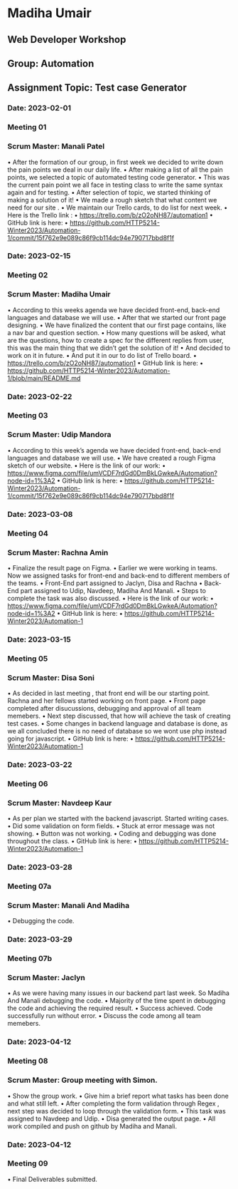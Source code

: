 # Madiha Umair
## Web Developer Workshop 
## Group: Automation
## Assignment Topic: Test case Generator

### Date: 2023-02-01
### Meeting 01
### Scrum Master: Manali Patel
• After the formation of our group, in first week we decided to write down the pain points we deal in our daily life.
• After making a list of all the pain points, we selected a topic of automated testing code generator.
• This was the current pain point we all face in testing class to write the same syntax again and for testing.
• After selection of topic, we started thinking of making a solution of it!
• We made a rough sketch that what content we need for our site .
• We maintain our Trello cards, to do list for next week.
• Here is the Trello link :
• https://trello.com/b/zO2oNH87/automation1
• GitHub link is here:
• https://github.com/HTTP5214-Winter2023/Automation-1/commit/15f762e9e089c86f9cb114dc94e790717bbd8f1f


### Date: 2023-02-15
### Meeting 02
### Scrum Master: Madiha Umair
• According to this weeks agenda we have decided front-end, back-end languages and database we will use.
• After that we started our front page designing.
• We have finalized the content that our first page contains, like a nav bar and question section.
• How many questions will be asked, what are the questions, how to create a spec for the different replies from user, this was the main thing that we didn’t get the solution of it!
• And decided to work on it in future.
• And put it in our to do list of Trello board.
• https://trello.com/b/zO2oNH87/automation1
• GitHub link is here:
• https://github.com/HTTP5214-Winter2023/Automation-1/blob/main/README.md

### Date: 2023-02-22
### Meeting 03
### Scrum Master: Udip Mandora
• According to this week’s agenda we have decided front-end, back-end languages and database we will use.
• We have created a rough Figma sketch of our website.
• Here is the link of our work:
• https://www.figma.com/file/umVCDF7rdGd0DmBkLGwkeA/Automation?node-id=1%3A2
• GitHub link is here:
• https://github.com/HTTP5214-Winter2023/Automation-1/commit/15f762e9e089c86f9cb114dc94e790717bbd8f1f


### Date: 2023-03-08
### Meeting 04
### Scrum Master: Rachna Amin
• Finalize the result page on Figma.
• Earlier we were working in teams. Now we assigned tasks for front-end and back-end to different members of the teams.
• Front-End part assigned to Jaclyn, Disa and Rachna
• Back-End part assigned to Udip, Navdeep, Madiha And Manali.
• Steps to complete the task was also discussed.
• Here is the link of our work:
• https://www.figma.com/file/umVCDF7rdGd0DmBkLGwkeA/Automation?node-id=1%3A2
• GitHub link is here:
• https://github.com/HTTP5214-Winter2023/Automation-1


### Date: 2023-03-15
### Meeting 05
### Scrum Master: Disa Soni
• As decided in last meeting , that front end will be our starting point. Rachna and her fellows started working on front page.
• Front page completed after disucussions, debugging and approval of all team memebers.
• Next step discussed, that how will achieve the task of creating test cases. 
• Some changes in backend language and database is done, as we all concluded there is no need of database so we wont use php instead going for javascript.
• GitHub link is here:
• https://github.com/HTTP5214-Winter2023/Automation-1

### Date: 2023-03-22
### Meeting 06
### Scrum Master: Navdeep Kaur
• As per plan we started with the backend javascript. Started writing cases.
• Did some validation on form fields.
• Stuck at error message was not showing.
• Button was not working.
• Coding and debugging was done throughout the class.
• GitHub link is here:
• https://github.com/HTTP5214-Winter2023/Automation-1

### Date: 2023-03-28
### Meeting 07a
### Scrum Master: Manali And Madiha
• Debugging the code.

### Date: 2023-03-29
### Meeting 07b
### Scrum Master: Jaclyn
• As we were having many issues in our backend part last week. So Madiha And Manali debugging the code.
• Majority of the time spent in debugging the code and achieving the required result.
• Success achieved. Code successfully run without error.
• Discuss the code among all team memebers.

### Date: 2023-04-12
### Meeting 08
### Scrum Master: Group meeting with Simon.
• Show the group work.
• Give him a brief report what tasks has been done and what still left.
• After completing the form validation through Regex , next step was decided to loop through the validation form.
• This task was assigned to Navdeep and Udip.
• Disa generated the output page.
• All work compiled and push on github by Madiha and Manali.

### Date: 2023-04-12
### Meeting 09
• Final Deliverables submitted.
